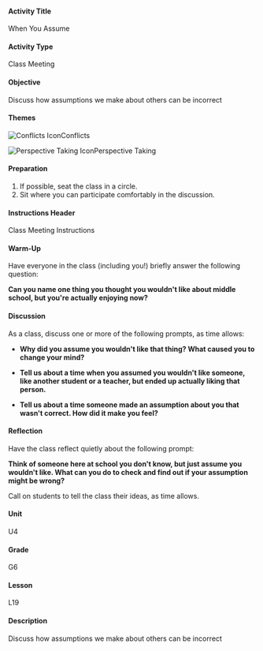 #### Activity Title
When You Assume
#### Activity Type
Class Meeting
#### Objective
Discuss how assumptions we make about others can be incorrect
#### Themes
![Conflicts Icon](http://v5cmservice.secondstep.org/MS3TP_IMAGES/SKILLS/SKILLS_SMALL_IMAGES/conflicts-sm.png)Conflicts
 
![Perspective Taking Icon](http://v5cmservice.secondstep.org/MS3TP_IMAGES/SKILLS/SKILLS_SMALL_IMAGES/perspective-taking-sm.png)Perspective Taking
 

#### Preparation
1. If possible, seat the class in a circle.
2. Sit where you can participate comfortably in the discussion.

#### Instructions Header
Class Meeting Instructions
#### Warm-Up
Have everyone in the class (including you!) briefly answer the following question:

**Can you name one thing you thought you wouldn't like about middle school, but you're actually enjoying now?**
#### Discussion
As a class, discuss one or more of the following prompts, as time allows:


-  **Why did you assume you wouldn't like that thing? What caused you to change your mind?**

-  **Tell us about a time when you assumed you wouldn't like someone, like another student or a teacher, but ended up actually liking that person.**

-  **Tell us about a time someone made an assumption about you that wasn't correct. How did it make you feel?**
#### Reflection
Have the class reflect quietly about the following prompt:

**Think of someone here at school you don't know, but just assume you wouldn't like. What can you do to check and find out if your assumption might be wrong?**

Call on students to tell the class their ideas, as time allows.
#### Unit
U4
#### Grade
G6
#### Lesson
L19
#### Description
Discuss how assumptions we make about others can be incorrect

